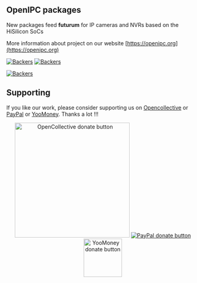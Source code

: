 ## OpenIPC packages

New packages feed **futurum** for IP cameras and NVRs based on the HiSilicon SoCs

More information about project on our website [https://openipc.org](https://openipc.org)

[![Backers](https://opencollective.com/openipc/tiers/backer/badge.svg?label=backer&color=brightgreen)](https://opencollective.com/openipc)
[![Backers](https://opencollective.com/openipc/tiers/badge.svg)](https://opencollective.com/openipc)

[![Backers](https://opencollective.com/openipc/tiers/backer.svg?avatarHeight=36)](https://opencollective.com/openipc#support)

## Supporting

If you like our work, please consider supporting us on [Opencollective](https://opencollective.com/openipc) or [PayPal](https://www.paypal.com/donate/?hosted_button_id=C6F7UJLA58MBS) or [YooMoney](https://yoomoney.ru/quickpay/shop-widget?writer=seller&targets=Поддержать%20OpenIPC.org&default-sum=500&button-text=12&payment-type-choice=on&comment=on&successURL=https%3A%2F%2Fopenipc.org&quickpay=shop&account=410016809510978). Thanks a lot !!!
<p align="center">
<a href="https://opencollective.com/openipc" target="_blank"><img src="https://opencollective.com/webpack/donate/button@2x.png?color=blue" width="300" alt="OpenCollective donate button" /></a>
<a href="https://www.paypal.com/donate/?hosted_button_id=C6F7UJLA58MBS"><img src="https://www.paypalobjects.com/en_US/IT/i/btn/btn_donateCC_LG.gif" alt="PayPal donate button" /> </a>
<a href="https://yoomoney.ru/quickpay/shop-widget?writer=seller&targets=Поддержать%20OpenIPC.org&default-sum=500&button-text=12&payment-type-choice=on&comment=on&successURL=https%3A%2F%2Fopenipc.org&quickpay=shop&account=410016809510978"><img src="https://yoomoney.ru/transfer/balance-informer/balance?id=596194605&key=291C29A811B500D7" width="100" alt="YooMoney donate button" /> </a>
</p>

